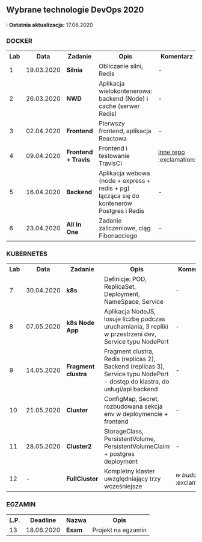 ﻿## Wybrane technologie DevOps 2020

:information_source:
**Ostatnia aktualizacja:** 17.06.2020

### DOCKER

<table>
  <tr>
    <th>Lab</th>
    <th>Data</th>
    <th>Zadanie</th>
    <th>Opis</th>
    <th>Komentarz</th>
  </tr>
  <tr>
    <td>1</td>
    <td>19.03.2020</td>
    <td><b>Silnia</b></td>
    <td>Obliczanie silni, Redis</td>
    <td>-</td>
  </tr>
  <tr>
    <td>2</td>
    <td>26.03.2020</td>
    <td><b>NWD</b></td>
    <td>
      Aplikacja wielokontenerowa:
      backend (Node) i cache (serwer Redis)
    </td>
    <td>-</td>
  </tr>
  <tr>
    <td>3</td>
    <td>02.04.2020</td>
    <td><b>Frontend</b></td>
    <td>Pierwszy frontend, aplikacja Reactowa</td>
    <td>-</td>
  </tr>
  <tr>
    <td>4</td>
    <td>09.04.2020</td>
    <td><b>Frontend + Travis</b></td>
    <td>Frontend i testowanie TravisCI</td>
    <td>
      <a href="https://github.com/mmazepa/docker-my-frontend">
        inne repo
      </a>
      :exclamation:
    </td>
  </tr>
  <tr>
    <td>5</td>
    <td>16.04.2020</td>
    <td><b>Backend</b></td>
    <td>
      Aplikacja webowa (node + express + redis + pg)
      łącząca się do kontenerów Postgres i Redis
    </td>
    <td>-</td>
  </tr>
  <tr>
    <td>6</td>
    <td>23.04.2020</td>
    <td><b>All In One</b></td>
    <td>Zadanie zaliczeniowe, ciąg Fibonacciego</td>
    <td>-</td>
  </tr>
</table>

### KUBERNETES

<table>
  <tr>
    <th>Lab</th>
    <th>Data</th>
    <th>Zadanie</th>
    <th>Opis</th>
    <th>Komentarz</th>
  </tr>
  <tr>
    <td>7</td>
    <td>30.04.2020</td>
    <td><b>k8s</b></td>
    <td>
      Definicje: POD, ReplicaSet, Deployment, NameSpace, Service
    </td>
    <td>-</td>
  </tr>
  <tr>
    <td>8</td>
    <td>07.05.2020</td>
    <td><b>k8s Node App</b></td>
    <td>
      Aplikacja NodeJS, losuje liczbę podczas uruchamiania,
      3 repliki w przestrzeni dev, Service typu NodePort
    </td>
    <td>-</td>
  </tr>
  <tr>
    <td>9</td>
    <td>14.05.2020</td>
    <td><b>Fragment clustra</b></td>
    <td>
      Fragment clustra, Redis (replicas 2), Backend (replicas 3),
      Service typu NodePort - dostęp do klastra, do usługi/api backend
    </td>
    <td>-</td>
  </tr>
  <tr>
    <td>10</td>
    <td>21.05.2020</td>
    <td><b>Cluster</b></td>
    <td>
      ConfigMap, Secret, rozbudowana sekcja env w deploymencie + frontend
    </td>
    <td>-</td>
  </tr>
  <tr>
    <td>11</td>
    <td>28.05.2020</td>
    <td><b>Cluster2</b></td>
    <td>
      StorageClass, PersistentVolume, PersistentVolumeClaim
      + postgres deployment
    </td>
    <td>-</td>
  </tr>
  <tr>
    <td>12</td>
    <td>-</td>
    <td><b>FullCluster</b></td>
    <td>
      Kompletny klaster uwzględniający trzy wcześniejsze
    </td>
    <td>
      <i>w budowie...</i>
      :exclamation:
    </td>
  </tr>
</table>

### EGZAMIN

<table>
  <tr>
    <th>L.P.</th>
    <th>Deadline</th>
    <th>Nazwa</th>
    <th>Opis</th>
  </tr>
  <tr>
    <td>13</td>
    <td>18.06.2020</td>
    <td><b>Exam</b></td>
    <td>Projekt na egzamin</td>
  </tr>
</table>